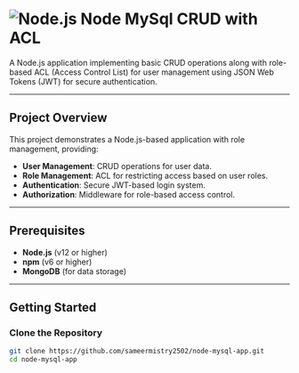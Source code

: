 # ![Node.js](https://nodejs.org/static/images/logo.svg) Node MySql CRUD with ACL

A Node.js application implementing basic CRUD operations along with role-based ACL (Access Control List) for user management using JSON Web Tokens (JWT) for secure authentication.

---

## Project Overview

This project demonstrates a Node.js-based application with role management, providing:
- **User Management**: CRUD operations for user data.
- **Role Management**: ACL for restricting access based on user roles.
- **Authentication**: Secure JWT-based login system.
- **Authorization**: Middleware for role-based access control.

---

## Prerequisites

- **Node.js** (v12 or higher)  
- **npm** (v6 or higher)  
- **MongoDB** (for data storage)

---

## Getting Started

### Clone the Repository
```bash
git clone https://github.com/sameermistry2502/node-mysql-app.git
cd node-mysql-app
